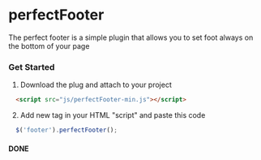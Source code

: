# perfectFooter
The perfect footer is a simple plugin that allows you to set foot always on the bottom of your page

### Get Started

1. Download the plug and attach to your project
```html
  <script src="js/perfectFooter-min.js"></script>
```
2. Add new tag in your HTML "script" and paste this code
```javascript
  $('footer').perfectFooter();
```
#### DONE




